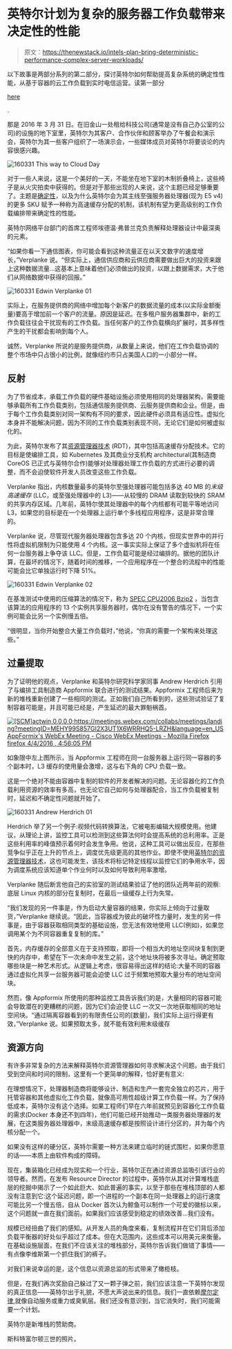 # 英特尔计划为复杂的服务器工作负载带来决定性的性能

> 原文：<https://thenewstack.io/intels-plan-bring-deterministic-performance-complex-server-workloads/>

以下故事是两部分系列的第二部分，探讨英特尔如何帮助提高复杂系统的确定性性能，从基于容器的云工作负载到实时电信运营。读第一部分

[here](https://thenewstack.io/intel-working-improve-deterministic-performance-complex-workloads/)

.

那是 2016 年 3 月 31 日。在旧金山一处租给科技公司(通常是没有自己办公室的公司)的设施的地下室里，英特尔为其客户、合作伙伴和顾客举办了午餐会和演示会，英特尔为其一些客户组织了一场演示会，一些媒体成员对英特尔将要谈论的内容很感兴趣。

![160331 This way to Cloud Day](img/84a879372849078408efdc28e2da1b47.png)

对于一些人来说，这是一个美好的一天，不能坐在地下室的木制折叠椅上，这些椅子是从火灾拍卖中获得的。但是对于那些出现的人来说，这个主题已经足够重要了。主题是[确定性](https://thenewstack.io/intel-working-improve-deterministic-performance-complex-workloads/)，以及为什么英特尔会为其主线至强服务器处理器(现为 E5 v4)的更多 SKU 赋予一种称为高速缓存分配的机制，该机制有望为更高级别的工作负载编排带来确定性的性能。

英特尔网络平台部门的首席工程师埃德温·弗普兰克负责解释处理器设计中最深奥的元素。

“如果你看一下通信图表，你可能会看到这种流量正在以天文数字的速度增长，”Verplanke 说。“但实际上，通信供应商和云供应商需要做出巨大的投资来跟上这种数据流量…这基本上意味着他们必须做出的投资，以跟上数据需求，大于他们从网络数据中获得的回报。”

![160331 Edwin Verplanke 01](img/9a253b523dcbc578730384ea41c4adc6.png)

实际上，在服务提供商的网络中增加每个新客户的数据流量的成本(以实际金额衡量)要高于增加前一个客户的流量。原因是延迟。在多租户服务器集群中，新的工作负载往往会干扰现有的工作负载。当任何客户的工作负载横向扩展时，其多样性产生的干扰都会影响到每个人。

诚然，Verplanke 所说的是服务提供商，从数量上来说，他们在工作负载协调的整个市场中只占很小的比例，就像纽约市只占美国人口的一小部分一样。

## 反射

为了节省成本，承载工作负载的硬件基础设施必须使用相同的处理器架构，需要能够承载所有工作负载类别，包括通信服务提供商、云服务提供商和企业。但是，由于每个工作负载类别对同一架构有不同的要求，因此硬件必须具有适应性。虚拟化本身并不能解决问题，因为不同的工作负载类别表现不同，无论它们是如何被虚拟化的。

为此，英特尔发布了其[资源管理器技术](http://www.intel.com/content/www/us/en/architecture-and-technology/resource-director-technology.html) (RDT)，其中包括高速缓存分配技术。它的目标是使编排工具，如 Kubernetes 及其商业分支机构 architectural(其制造商 CoreOS 已正式与英特尔合作)能够对处理器处理工作负载的方式进行必要的调整，而不会迫使软件开发人员改变这些工作负载。

Verplanke 指出，内核数量最多的英特尔至强处理器可能包括多达 40 MB 的*末级高速缓存* (LLC，或至强处理器中的 L3)——从较慢的 DRAM 读取到较快的 SRAM 的共享内存区域。几年前，英特尔使其处理器中的每个内核都有可能平等地访问 L3，如果您的目标是在一个处理器上运行单个多线程应用程序，这是非常合理的。

Verplanke 说，尽管现代服务器处理器包含多达 20 个内核，但现实世界中的并行性将虚拟机限制为只能使用 4 个内核。这一事实实际上保证了多个虚拟机将在任何一台服务器上争夺该 LLC。但是，工作负载可能是经过编排的。据他的团队计算，在最坏的情况下，随着时间的推移，一个应用程序在一个整合的流程中的性能可能会比它单独运行时下降 51%。

![160331 Edwin Verplanke 02](img/fa72c2d6d723690b1d35ffbb1051ece4.png)

在基准测试中使用的压缩算法的情况下，称为 [SPEC CPU2006 Bzip2](https://www.spec.org/cpu2006/Docs/401.bzip2.html) ，当包含该算法的应用程序的 13 个实例共享服务器时，偶尔在没有警告的情况下，一个实例可能会比另一个实例慢五倍。

“很明显，当你开始整合大量工作负载时，”他说，“你真的需要一个架构来处理这些。”

## 过量提取

为了证明他的观点，Verplanke 和英特尔研究科学家同事 Andrew Herdrich 引用了与编排工具制造商 Appformix 联合进行的测试结果。Appformix 工程师后来为新的堆栈重新创建了一些相同的测试。正如我们自己所看到的，这些测试验证了复制容器可能是，并且可能已经是，产生延迟的最大罪魁祸首。

[![[SCM]actwin,0,0,0,0;https://meetings.webex.com/collabs/meetings/landing?meetingID=MEHY99S857GI2X3UT1X6WRRHQ5-LRZH&language=en_US AppFormix's WebEx Meeting - Cisco WebEx Meetings - Mozilla Firefox firefox 4/4/2016 , 4:56:05 PM](img/69f4df430ae012232f7d64046ee0e3af.png)](https://thenewstack.io/wp-content/uploads/2016/04/160404-Appformix-tests-01.jpg)

如象限中左上图所示，当 Appformix 工程师在同一台服务器上运行同一容器的多个副本时，L3 缓存的使用量会激增，这与右下角的 CPU 负载一致。

这是一个绝对不能由容器中复制的软件的开发者解决的问题。无论容器化的工作负载利用资源的效率有多高，也无论它自己如何与处理器配合，当工作负载被复制时，延迟和不确定性问题就开始了。

![160331 Andrew Herdrich 01](img/3dad643dd277df90b35666f6acd9fc5a.png)

Herdrich 举了另一个例子:视频代码转换算法，它被电影编辑大规模使用。他建议，从理论上讲，监控工具可以检测到这些算法何时会提高系统的总利用率。正是这些利用率的峰值预示着何时会发生争用。他说，这种工具可以做出反应，在那些竞争似乎正在上升的节点上，调度优先级更高的其他作业。即使不使用[英特尔的资源管理器技术](http://www.intel.com/content/www/us/en/architecture-and-technology/resource-director-technology.html)，这也可能发生，该技术将标记特定线程以监控它们的争用水平，因为调度系统应该知道单个作业何时以及如何导致利用率激增。

Verplanke 随后断言他自己的实验室的测试结果验证了他的团队近两年前的观察:底层 Linux 内核的部分在复制时，在最后一级缓存上行为失常。

“我们发现的另一件事是，作为启动大量容器的结果，你实际上倾向于过量取货，”Verplanke 继续说。“因此，当容器成为彼此的破坏性力量时，发生的另一件事是，由于容器获取相同类型的基础设施，您无法有效地使用 LLC(例如)，如果您调用某个为不同容器重复复制的库。”

首先，内存缓存的全部意义在于支持预取，即将一个相当大的地址空间块复制到更快的内存中，希望在下一次未命中发生之前，这个地址块将被多次寻址。确定预取哪些块是一种艺术形式。从逻辑上考虑，很容易得出这样的结论:大量不同的容器通过虚拟化共享一台服务器可能会迫使 LLC 过于频繁地预取大量分布的地址空间块。

然而，像 Appformix 所使用的那种监控工具告诉我们的是，大量相同的容器可能会导致潜在的更糟糕的问题，因为它们会迫使 LLC 一次又一次地获取相同的地址空间块。“通过隔离容器看到的有限责任公司的[数量]，我们实际上运行得更有效，”Verplanke 说。如果预取太多，就不能有效利用末级缓存

## 资源方向

有许多非常复杂的方法来解释英特尔资源管理器如何寻求解决这个问题。由于我们受到空间和时间的限制，这里有一个更简单的解释，恰好更有意义:

在理想情况下，处理器制造商将能够设计、制造和生产一套完全独立的芯片，用于托管容器和其他虚拟化工作负载，就像高可用性超级计算工作负载一样。为了保持低成本，英特尔没有这个选择。如果工程师们早在六年前就预见到容器化工作负载的需求(Docker 本身还不到四年)，他们可能已经开始推动一类服务器处理器的发展，在这类服务器处理器中，末级高速缓存都是按照设计进行分区的，并为每个内核分配一个。

如果没有这样的硬分区，英特尔需要一种方法来建立临时的链式围栏，如果你愿意的话——本质上由软件构成的障碍。

现在，集装箱化已经成为现实和一个行业，英特尔正在通过资源总监吸引该行业的领导者。然而，在发布 Resource Director 的过程中，英特尔从其对计算堆栈底层的挖掘中揭示了一个如此巨大、如此普遍的事实，以至于那些在堆栈顶部的人都没有注意到它:这个延迟问题，即一个进程的一个副本在同一处理器上的运行速度可能比另一个慢五倍，自从 Docker 首次认为鲸鱼可以制作一个可爱的徽标以来，这个问题就一直在我们面前。如果我们应该感受到稳定的绩效改善…我们没有。

规模已经扭曲了我们的感知。从开发人员的角度来看，复制流程并在它们背后添加负载平衡器的好处似乎超过了成本。但在大范围内，这些成本可以用美元来衡量。在基础设施层面，在我们不应该关注的堆栈部分，英特尔告诉我们做错了事情——有点像李维斯第一个抓住我们的裤子。

对我们来说幸运的是，这个信息以资源总监的形式带来了橄榄枝。

但是，在我们再次奖励自己躲过了又一颗子弹之前，我们应该注意一下英特尔发现的真正信息——英特尔出于礼貌，不愿大声说出来的信息。我们一直依赖[摩尔定律](https://thenewstack.io/farewell-moores-law/),就像自动服务或重力或臭氧层。我们还没有意识到，当它消失时，我们可能需要一个计划。

英特尔是新堆栈的赞助商。

斯科特富尔顿三世的照片。

<svg xmlns:xlink="http://www.w3.org/1999/xlink" viewBox="0 0 68 31" version="1.1"><title>Group</title> <desc>Created with Sketch.</desc></svg>